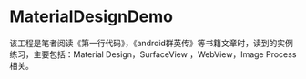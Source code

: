 # MaterialDesignDemo
该工程是笔者阅读《第一行代码》，《android群英传》等书籍文章时，读到的实例练习，主要包括：Material Design，SurfaceView ，WebView，Image Process相关。
